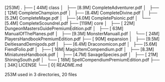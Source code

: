 [253M]  .
├── [ 44M]  class
│   ├── [8.9M]  CompleteAdventurer.pdf
│   ├── [ 12M]  CompleteChampion.pdf
│   ├── [8.4M]  CompleteDivine.pdf
│   ├── [5.2M]  CompleteMage.pdf
│   ├── [4.0M]  CompletePsionic.pdf
│   └── [5.4M]  CompleteScoundrel.pdf
├── [119M]  core
│   ├── [ 22M]  DungeonMastersGuidePremiumEdition.pdf
│   ├── [ 63M]  ManualOfThePlanes.pdf
│   ├── [9.3M]  MonsterManualI.pdf
│   └── [ 24M]  PlayersHandbookPremiumEdition.pdf
├── [ 90M]  expansion
│   ├── [9.5M]  DeitiesandDemigods.pdf
│   ├── [6.4M]  Draconomicon.pdf
│   ├── [5.6M]  FiendFolio.pdf
│   ├── [ 16M]  MagicItemCompendium.pdf
│   ├── [8.3M]  MiniaturesHandbook.pdf
│   ├── [4.7M]  SavageSpecies.pdf
│   ├── [ 21M]  ShiningSouth.pdf
│   └── [ 18M]  SpellCompendiumPremiumEdition.pdf
├── [ 34K]  LICENSE
└── [   0]  README.md

 253M used in 3 directories, 20 files
